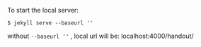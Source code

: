 To start the local server:

```
$ jekyll serve --baseurl ''
```
without `--baseurl ''` , local url will be: localhost:4000/handout/
